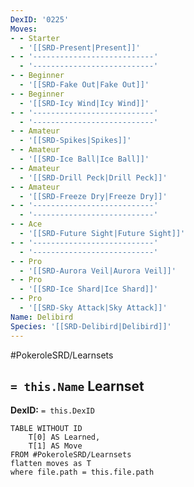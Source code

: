 ```yaml
---
DexID: '0225'
Moves:
- - Starter
  - '[[SRD-Present|Present]]'
- - '---------------------------'
  - '---------------------------'
- - Beginner
  - '[[SRD-Fake Out|Fake Out]]'
- - Beginner
  - '[[SRD-Icy Wind|Icy Wind]]'
- - '---------------------------'
  - '---------------------------'
- - Amateur
  - '[[SRD-Spikes|Spikes]]'
- - Amateur
  - '[[SRD-Ice Ball|Ice Ball]]'
- - Amateur
  - '[[SRD-Drill Peck|Drill Peck]]'
- - Amateur
  - '[[SRD-Freeze Dry|Freeze Dry]]'
- - '---------------------------'
  - '---------------------------'
- - Ace
  - '[[SRD-Future Sight|Future Sight]]'
- - '---------------------------'
  - '---------------------------'
- - Pro
  - '[[SRD-Aurora Veil|Aurora Veil]]'
- - Pro
  - '[[SRD-Ice Shard|Ice Shard]]'
- - Pro
  - '[[SRD-Sky Attack|Sky Attack]]'
Name: Delibird
Species: '[[SRD-Delibird|Delibird]]'
---
```


#PokeroleSRD/Learnsets

## `= this.Name` Learnset

**DexID:** `= this.DexID`

```dataview
TABLE WITHOUT ID
    T[0] AS Learned,
    T[1] AS Move
FROM #PokeroleSRD/Learnsets
flatten moves as T
where file.path = this.file.path
```
